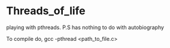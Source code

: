 # Threads_of_life
playing with pthreads. P.S has nothing to do with autobiography

To compile do, gcc -pthread <path_to_file.c>
